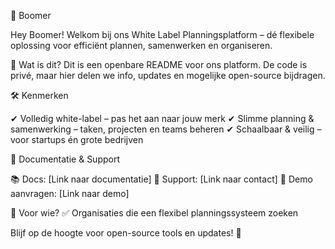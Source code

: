 📌 Boomer

Hey Boomer! Welkom bij ons White Label Planningsplatform – dé flexibele oplossing voor efficiënt plannen, samenwerken en organiseren.

🚀 Wat is dit?
Dit is een openbare README voor ons platform. De code is privé, maar hier delen we info, updates en mogelijke open-source bijdragen.

🛠 Kenmerken

✔ Volledig white-label – pas het aan naar jouw merk
✔ Slimme planning & samenwerking – taken, projecten en teams beheren
✔ Schaalbaar & veilig – voor startups én grote bedrijven

📖 Documentatie & Support

📚 Docs: [Link naar documentatie]
💬 Support: [Link naar contact]
🚀 Demo aanvragen: [Link naar demo]

🎯 Voor wie?
✅ Organisaties die een flexibel planningssysteem zoeken

Blijf op de hoogte voor open-source tools en updates! 🚀
